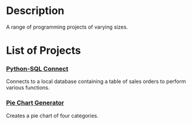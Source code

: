 # Description
A range of programming projects of varying sizes.

# List of Projects

### [Python-SQL Connect](https://github.com/DanNguyenB/DBConnect/tree/master/Python_SQL_Connect)
Connects to a local database containing a table of sales orders to perform various functions.

### [Pie Chart Generator](https://github.com/DanNguyenB/DBConnect/tree/master/Pie_Chart)
Creates a pie chart of four categories.

